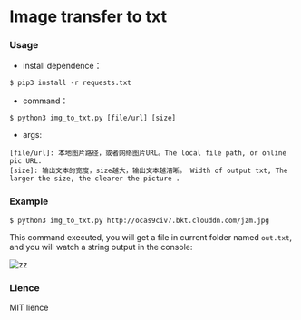 # Image transfer to txt

### Usage
* install dependence：

```shell
$ pip3 install -r requests.txt
````

* command：

```shell
$ python3 img_to_txt.py [file/url] [size]
```

* args:

```shell
[file/url]: 本地图片路径，或者网络图片URL。The local file path, or online pic URL.
[size]: 输出文本的宽度，size越大，输出文本越清晰。 Width of output txt, The larger the size, the clearer the picture .
```

### Example
```shell
$ python3 img_to_txt.py http://ocas9civ7.bkt.clouddn.com/jzm.jpg
```
This command executed, you will get a file in current folder named `out.txt`, and you will watch a string output in the console:

![zz](http://ocas9civ7.bkt.clouddn.com/zz.png)

### Lience
MIT lience
